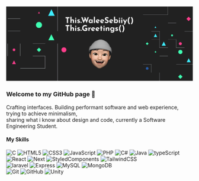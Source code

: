 <p align="center" >
  <img src="./banner.png" />
</p>

### Welcome to my GitHub page 👋

Crafting interfaces. Building performant software and web experience, trying to achieve minimalism, <br>sharing what i know about design and code, currently a Software Engineering Student.

#### My Skills

![C](https://img.shields.io/badge/c-%2300599C.svg?style=for-the-badge&logo=c&logoColor=white)
![HTML5](https://img.shields.io/badge/html5-%23E34F26.svg?style=for-the-badge&logo=html5&logoColor=white)
![CSS3](https://img.shields.io/badge/css3-%231572B6.svg?style=for-the-badge&logo=css3&logoColor=white)
![JavaScript](https://img.shields.io/badge/javascript-%23323330.svg?style=for-the-badge&logo=javascript&logoColor=%23F7DF1E)
![PHP](https://img.shields.io/badge/php-%23777BB4.svg?style=for-the-badge&logo=php&logoColor=white)
![C#](https://img.shields.io/badge/c%23-%23239120.svg?style=for-the-badge&logo=c-sharp&logoColor=white)
![Java](https://img.shields.io/badge/java-%23B7178C.svg?style=for-the-badge&logo=java&logoColor=white)
![typeScript](https://img.shields.io/badge/typescript-%233178C6.svg?style=for-the-badge&logo=typescript&logoColor=white)
<br>
![React](https://img.shields.io/badge/react-%2361DAFB.svg?style=for-the-badge&logo=react&logoColor=%23323330)
![Next](https://img.shields.io/badge/next.js-%23000000.svg?style=for-the-badge&logo=next.js&logoColor=%23ffffff)
![StyledComponents](https://img.shields.io/badge/styledcomponents-%23DB7093.svg?style=for-the-badge&logo=StyledComponents&logoColor=%23ffffff)
![TailwindCSS](https://img.shields.io/badge/tailwindcss-%2338B2AC.svg?style=for-the-badge&logo=tailwind-css&logoColor=white)
<br>
![laravel](https://img.shields.io/badge/Laravel-%23FF2D20.svg?style=for-the-badge&logo=Laravel&logoColor=white)
![Express](https://img.shields.io/badge/Express-%23323330.svg?style=for-the-badge&logo=Express&logoColor=white)
![MySQL](https://img.shields.io/badge/mysql-%2300f.svg?style=for-the-badge&logo=mysql&logoColor=white)
![MongoDB](https://img.shields.io/badge/MongoDB-%234ea94b.svg?style=for-the-badge&logo=mongodb&logoColor=white)
<br>
![Git](https://img.shields.io/badge/git-%23F05033.svg?style=for-the-badge&logo=git&logoColor=white)
![GitHub](https://img.shields.io/badge/github-%23121011.svg?style=for-the-badge&logo=github&logoColor=white)
![Unity](https://img.shields.io/badge/unity-%23fefefe.svg?style=for-the-badge&logo=unity&logoColor=black)
